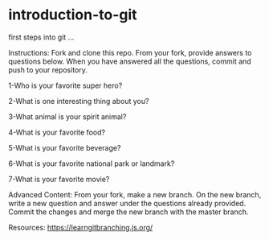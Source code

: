# introduction-to-git

first steps into git ...

Instructions:
Fork and clone this repo. From your fork, provide answers to questions below. When you have answered all the questions, commit and push to your repository.

1-Who is your favorite super hero?

2-What is one interesting thing about you?

3-What animal is your spirit animal?

4-What is your favorite food?

5-What is your favorite beverage?

6-What is your favorite national park or landmark?

7-What is your favorite movie?

Advanced Content:
From your fork, make a new branch. On the new branch, write a new question and answer under the questions already provided. Commit the changes and merge the new branch with the master branch.

Resources:
https://learngitbranching.js.org/

